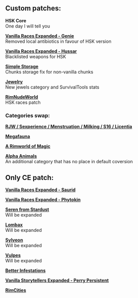 ## Custom patches:

**HSK Core**<br>
One day I will tell you

**[Vanilla Races Expanded - Genie](https://steamcommunity.com/sharedfiles/filedetails/?id=2901424072)**<br>
Removed local antibiotics in favour of HSK version

**[Vanilla Races Expanded - Hussar](https://steamcommunity.com/sharedfiles/filedetails/?id=2893586390)**<br>
Blacklisted weapons for HSK

**[Simple Storage](https://discord.com/channels/272340793174392832/1063821520423633016)**<br>
Chunks storage fix for non-vanilla chunks

**[Jewelry](https://steamcommunity.com/sharedfiles/filedetails/?id=2020964421)**<br>
New jewels category and SurvivalTools stats

**[RimNudeWorld](https://discord.com/channels/374305025486225409/374778646432448530)**<br>
HSK races patch

### Categories swap: 
**[RJW / Sexperience / Menstruation / Milking / S16 / Licentia](https://discord.com/channels/374305025486225409/374778646432448530)**<br>

**[Megafauna](https://steamcommunity.com/sharedfiles/filedetails/?id=1055485938)**<br>

**[A Rimworld of Magic](https://discord.com/channels/272340793174392832/875750742684749844/980463459189809222)**<br>

**[Alpha Animals](https://discord.com/channels/272340793174392832/1070441231773093998)**<br>
An additional category that has no place in default coversion

## Only CE patch: 

**[Vanilla Races Expanded - Saurid](https://steamcommunity.com/sharedfiles/filedetails/?id=2880990495)**<br>

**[Vanilla Races Expanded - Phytokin](https://steamcommunity.com/sharedfiles/filedetails/?id=2927323805)**<br>

**[Seren from Stardust](https://steamcommunity.com/sharedfiles/filedetails/?id=2704627783)**<br>
Will be expanded

**[Lombax](https://steamcommunity.com/sharedfiles/filedetails/?id=2384986421)**<br>
Will be expanded

**[Sylveon](https://steamcommunity.com/sharedfiles/filedetails/?id=2800815182)**<br>
Will be expanded

**[Vulpes](https://steamcommunity.com/sharedfiles/filedetails/?id=2174717519)**<br>
Will be expanded

**[Better Infestations](https://steamcommunity.com/sharedfiles/filedetails/?id=1319614331)**<br>

**[Vanilla Storytellers Expanded - Perry Persistent](https://steamcommunity.com/sharedfiles/filedetails/?id=2149702069)**<br>

**[RimCities](https://steamcommunity.com/sharedfiles/filedetails/?id=1775170117)**<br>

